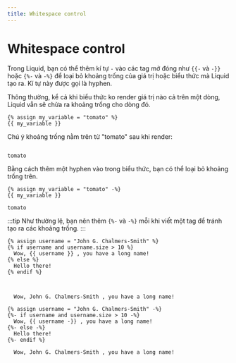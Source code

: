 ```yaml
---
title: Whitespace control
---
```


# Whitespace control

Trong Liquid, bạn có thể thêm kí tự `-` vào các tag mở đóng như `{{-` và `-}}` hoặc `{%-` và `-%}` để loại bỏ khoảng trống của giá trị hoặc biểu thức mà Liquid tạo ra.
Kí tự này được gọi là hyphen.

Thông thường, kể cả khi biểu thức ko render giá trị nào cả trên một dòng, Liquid vẫn sẽ chừa ra khoảng trống cho dòng đó.

```liquid title="Input"
{% assign my_variable = "tomato" %}
{{ my_variable }}
```

Chú ý khoảng trống nằm trên từ "tomato" sau khi render:

```liquid title="Output"

tomato
```

Bằng cách thêm một hyphen vào trong biểu thức, bạn có thể loại bỏ khoảng trống trên.

```liquid title="Input"
{% assign my_variable = "tomato" -%}
{{ my_variable }}
```

```liquid title="Output"
tomato
```
:::tip
Như thường lệ, bạn nên thêm `{%-` và `-%}` mỗi khi viết một tag để tránh tạo ra các khoảng trống.
:::

```liquid title="Input"
{% assign username = "John G. Chalmers-Smith" %}
{% if username and username.size > 10 %}
  Wow, {{ username }} , you have a long name!
{% else %}
  Hello there!
{% endif %}
```

```liquid title="Output khi không có whitespace control"


  Wow, John G. Chalmers-Smith , you have a long name!
```

```liquid title="Input"
{% assign username = "John G. Chalmers-Smith" -%}
{%- if username and username.size > 10 -%}
  Wow, {{ username -}} , you have a long name!
{%- else -%}
  Hello there!
{%- endif %}
```

```liquid title="Output khi có whitespace control"
  Wow, John G. Chalmers-Smith , you have a long name!
```
